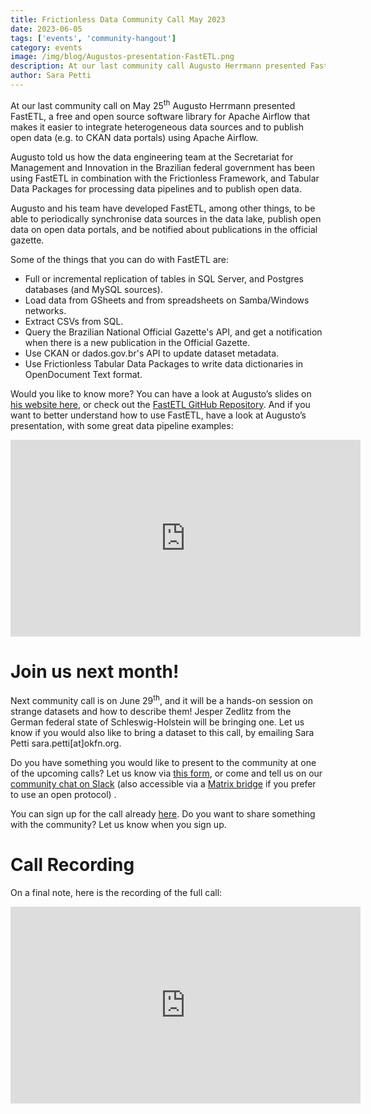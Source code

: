 ```yaml
---
title: Frictionless Data Community Call May 2023
date: 2023-06-05
tags: ['events', 'community-hangout']
category: events
image: /img/blog/Augustos-presentation-FastETL.png
description: At our last community call Augusto Herrmann presented FastETL, a free and open source software library for Apache Airflow that makes it easier to integrate heterogeneous data sources and to publish open data...
author: Sara Petti
---
```

At our last community call on May 25<sup>th</sup> Augusto Herrmann presented FastETL, a free and open source software library for Apache Airflow that makes it easier to integrate heterogeneous data sources and to publish open data (e.g. to CKAN data portals) using Apache Airflow. 

Augusto told us how the data engineering team at the Secretariat for Management and Innovation in the Brazilian federal government has been using FastETL in combination with the Frictionless Framework, and Tabular Data Packages for processing data pipelines and to publish open data.

Augusto and his team have developed FastETL, among other things, to be able to periodically synchronise data sources in the data lake, publish open data on open data portals, and be notified about publications in the official gazette. 

Some of the things that you can do with FastETL are:
* Full or incremental replication of tables in SQL Server, and Postgres databases (and MySQL sources).
* Load data from GSheets and from spreadsheets on Samba/Windows networks.
* Extract CSVs from SQL.
* Query the Brazilian National Official Gazette's API, and get a notification when there is a new publication in the Official Gazette.
* Use CKAN or dados.gov.br's API to update dataset metadata.
* Use Frictionless Tabular Data Packages to write data dictionaries in OpenDocument Text format.

Would you like to know more? You can have a look at Augusto’s slides on [his website here](https://herrmann.tech/slide-decks/2023/05/integrating-data-sources-and-publishing-open-data-with-fastetl-airflow-and-frictionless), or check out the [FastETL GitHub Repository](https://github.com/gestaogovbr/FastETL). 
And if you want to better understand how to use FastETL, have a look at Augusto’s presentation, with some great data pipeline examples:

<iframe width="560" height="315" src="https://www.youtube.com/embed/Z8bo6cyd-gw" title="YouTube video player" frameborder="0" allow="accelerometer; autoplay; clipboard-write; encrypted-media; gyroscope; picture-in-picture; web-share" allowfullscreen></iframe>

# Join us next month!
Next community call is on June 29<sup>th</sup>, and it will be a hands-on session on strange datasets and how to describe them! Jesper Zedlitz from the German federal state of  Schleswig-Holstein will be bringing one. Let us know if you would also like to bring a dataset to this call, by emailing Sara Petti sara.petti[at]okfn.org.

Do you have something you would like to present to the community at one of the upcoming calls? Let us know via [this form](https://forms.gle/AWpbxyiGESNSUFK2A), or come and tell us on our [community chat on Slack](https://join.slack.com/t/frictionlessdata/shared_invite/zt-17kpbffnm-tRfDW_wJgOw8tJVLvZTrBg) (also accessible via a [Matrix bridge](https://matrix.to/#/#frictionlessdata:matrix.okfn.org) if you prefer to use an open protocol) .

You can sign up for the call already [here](https://docs.google.com/forms/d/e/1FAIpQLSeuNCopxXauMkrWvF6VHqOyHMcy54SfNDOseVXfWRQZWkvqjQ/viewform?usp=sf_link). Do you want to share something with the community? Let us know when you sign up. 

# Call Recording
On a final note, here is the recording of the full call:

<iframe width="560" height="315" src="https://www.youtube.com/embed/Z8bo6cyd-gw" title="YouTube video player" frameborder="0" allow="accelerometer; autoplay; clipboard-write; encrypted-media; gyroscope; picture-in-picture; web-share" allowfullscreen></iframe>
